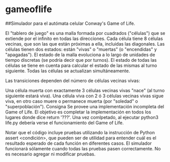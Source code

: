 # gameoflife

##Simulador para el autómata celular Conway's Game of Life.

El "tablero de juego" es una malla formada por cuadrados ("células") que se extiende por el infinito en todas las direcciones.
Cada célula tiene 8 células vecinas, que son las que están próximas a ella, incluidas las diagonales. Las células tienen dos 
estados: están "vivas" o "muertas" (o "encendidas" y "apagadas"). El estado de la malla evoluciona a lo largo de unidades de 
tiempo discretas (se podría decir que por turnos). El estado de todas las células se tiene en cuenta para calcular el estado 
de las mismas al turno siguiente. Todas las células se actualizan simultáneamente.

Las transiciones dependen del número de células vecinas vivas:

Una célula muerta con exactamente 3 células vecinas vivas "nace" (al turno siguiente estará viva).
Una célula viva con 2 ó 3 células vecinas vivas sigue viva, en otro caso muere o permanece muerta (por "soledad" o 
"superpoblación").
Consigna
Se provee una implementación incompleta del Game of Life. El objetivo es completar la implementación en todos los lugares 
donde dice return '???'. Una vez comlpetado, al ejecutar python3 life.py debería verse el funcionamiento del Game of Life.

Notar que el código incluye pruebas utilizando la instrucción de Python assert <condición>, que pueden ser de utilidad para 
entender cuál es el resultado esperado de cada función en diferentes casos. El simulador funcionará sólamente cuando todas 
las pruebas pasen correctamente. No es necesario agregar ni modificar pruebas.
